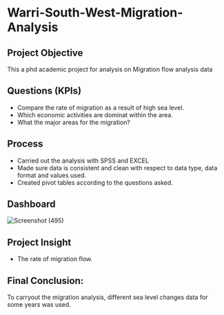 # Warri-South-West-Migration-Analysis

## Project Objective
This a phd academic project for analysis on Migration flow analysis data


## Questions (KPIs)
- Compare the rate of migration as a result of high sea level.
- Which economic activities are dominat within the area.
- What the major areas for the migration?


## Process
- Carried out the analysis with SPSS and EXCEL 
- Made sure data is consistent and clean with respect to data type, data format and values used.
- Created pivot tables according to the questions asked.

## Dashboard

![Screenshot (495)](https://github.com/user-attachments/assets/17a62479-5cdc-4be7-9373-f264201d276e)

## Project Insight
- The rate of migration flow.

## Final Conclusion:
To carryout the migration analysis, different sea level changes data for some years was used.
